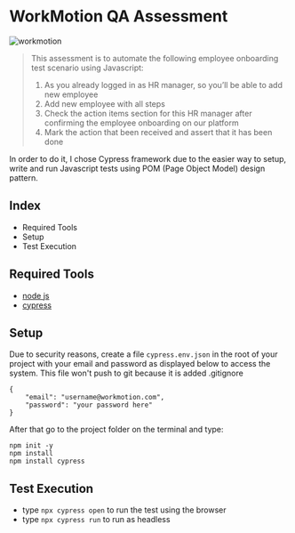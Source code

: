 # WorkMotion QA Assessment

![workmotion](https://i.ytimg.com/vi/9noiqwqWvpc/sddefault.jpg)

> This assessment is to automate the following employee onboarding test scenario using Javascript:
>1. As you already logged in as HR manager, so you’ll be able to add new employee
>2. Add new employee with all steps
>3. Check the action items section for this HR manager after confirming the employee onboarding on
our platform
>4. Mark the action that been received and assert that it has been done

In order to do it, I chose Cypress framework due to the easier way to setup, write and run Javascript tests using POM (Page Object Model) design pattern.

## Index

- Required Tools
- Setup
- Test Execution

## Required Tools
- [node js](https://nodejs.org/en/)
- [cypress](https://www.cypress.io/)

## Setup

Due to security reasons, create a file `cypress.env.json` in the root of your project with your email and password as displayed below to access the system. This file won't push to git because it is added .gitignore
```
{
    "email": "username@workmotion.com",
    "password": "your password here"
}
```

After that go to the project folder on the terminal and type:

```shell
npm init -y
npm install
npm install cypress
```

## Test Execution
- type `npx cypress open` to run the test using the browser 
- type `npx cypress run` to run as headless 